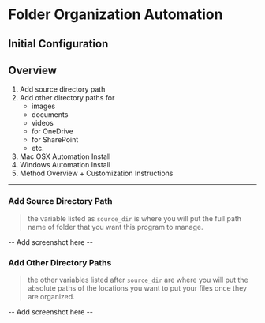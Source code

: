 # Folder Organization Automation

## Initial Configuration

## Overview

1. Add source directory path 
2. Add other directory paths for 
    - images
    - documents
    - videos
    - for OneDrive
    - for SharePoint
    - etc.  
3. Mac OSX Automation Install 
4. Windows Automation Install
5. Method Overview + Customization Instructions
---
### Add Source Directory Path

> the variable listed as `source_dir` is where you will put the full path
name of folder that you want this program to manage. 

-- Add screenshot here -- 

### Add Other Directory Paths

> the other variables listed after `source_dir` are where you will put the 
absolute paths of the locations you want to put your files once they are organized.

-- Add screenshot here --







